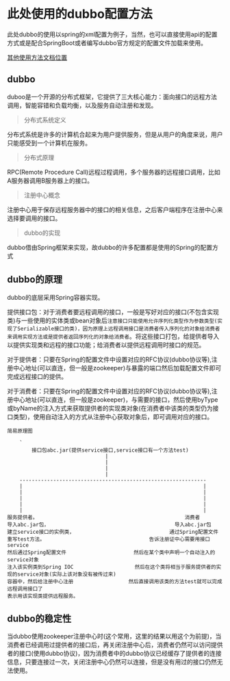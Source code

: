 # 此处使用的dubbo配置方法
此处dubbo的使用以spring的xml配置为例子，当然，也可以直接使用api的配置方式或是配合SpringBoot或者编写dubbo官方规定的配置文件加载来使用。

[其他使用方法文档位置](https://dubbo.apache.org/zh/docs/references/)

## dubbo
duboo是一个开源的分布式框架，它提供了三大核心能力：面向接口的远程方法调用，智能容错和负载均衡，以及服务自动注册和发现。

> 分布式系统定义

分布式系统是许多的计算机合起来为用户提供服务，但是从用户的角度来说，用户只能感受到一个计算机在服务。

> 分布式原理

RPC(Remote Procedure Call)远程过程调用，多个服务器的远程接口调用，比如A服务器调用B服务器上的接口。


> 注册中心概念

注册中心用于保存远程服务器中的接口的相关信息，之后客户端程序在注册中心来选择要调用的接口。

> dubbo的实现

dubbo借由Spring框架来实现，故dubbo的许多配置都是使用的Spring的配置方式


## dubbo的原理
dubbo的底层采用Spring容器实现。  

提供接口包：对于消费者要远程调用的接口，一般是写好对应的接口(不包含实现类)与一些使用的实体类或bean对象后`注意接口只能使用允许序列化类型作为参数类型(实现了Serializable接口的类)，因为原理上远程调用接口是消费者传入序列化的对象给消费者来调用实现方法或是提供者返回序列化的对象给消费者`。将这些接口打包，给提供者导入以提供实现类和远程的接口功能；给消费者以提供远程调用时接口的规范。

对于提供者：只要在Spring的配置文件中设置对应的RFC协议(dubbo协议等),注册中心地址(可以直连，但一般是zookeeper)与暴露的端口然后加载配置文件即可完成远程接口的提供。

对于消费者：只要在Spring的配置文件中设置对应的RFC协议(dubbo协议等),注册中心地址(可以直连，但一般是zookeeper)，与需要的接口，然后使用byType或byName的注入方式来获取提供者的实现类对象(在消费者中该类的类型仍为接口类型)，使用自动注入的方式从注册中心获取对象后，即可调用对应的接口。


`简易原理图`


        `
            接口包abc.jar(提供service接口,service接口有一个方法test)
                                    |
                                    |
                                    |
                                    |
        -------------------------------------------------------------
        |                                                           |
        |                                                           |
        |                                                           |
        |                                                           |
        |                                                           |
    服务提供者。                                                消费者
    导入abc.jar包，                                         导入abc.jar包
    建立service接口的实例类，                               通过Spring配置文件  
    重写test方法。                                  告诉注册证中心需要用接口service
    然后通过Spring配置文件                      然后在某个类中声明一个自动注入的service对象
    注入该实例类到Spring IOC                    然后在这个类将相当于服务提供者的实现的service对象(实际上该对象没有被传过来)
    容器中，然后给注册中心注册                  然后直接调用该类的方法test就可以完成远程调用接口了
    表示用该实现类提供远程服务。
    
## dubbo的稳定性
当dubbo使用zookeeper注册中心时(这个常用，这里的结果以用这个为前提)，当消费者已经调用过提供者的接口后，再关闭注册中心后，消费者仍然可以访问提供者的接口(使用dubbo协议)，因为消费者中的dubbo协议已经缓存了提供者的连接信息，只要连接过一次，关闭注册中心仍然可以连接，但是没有用过的接口仍然无法使用。
